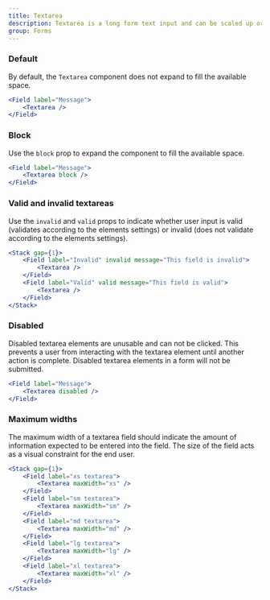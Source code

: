 ```yaml
---
title: Textarea
description: Textarea is a long form text input and can be scaled up or down in size by the user.
group: Forms
---
```


### Default

By default, the `Textarea` component does not expand to fill the available space.

```jsx live
<Field label="Message">
	<Textarea />
</Field>
```

### Block

Use the `block` prop to expand the component to fill the available space.

```jsx live
<Field label="Message">
	<Textarea block />
</Field>
```

### Valid and invalid textareas

Use the `invalid` and `valid` props to indicate whether user input is valid (validates according to the elements settings) or invalid (does not validate according to the elements settings).

```jsx live
<Stack gap={1}>
	<Field label="Invalid" invalid message="This field is invalid">
		<Textarea />
	</Field>
	<Field label="Valid" valid message="This field is valid">
		<Textarea />
	</Field>
</Stack>
```

### Disabled

Disabled textarea elements are unusable and can not be clicked. This prevents a user from interacting with the textarea element until another action is complete. Disabled textarea elements in a form will not be submitted.

```jsx live
<Field label="Message">
	<Textarea disabled />
</Field>
```

### Maximum widths

The maximum width of a textarea field should indicate the amount of information expected to be entered into the field. The size of the field acts as a visual constraint for the end user.

```jsx live
<Stack gap={1}>
	<Field label="xs textarea">
		<Textarea maxWidth="xs" />
	</Field>
	<Field label="sm textarea">
		<Textarea maxWidth="sm" />
	</Field>
	<Field label="md textarea">
		<Textarea maxWidth="md" />
	</Field>
	<Field label="lg textarea">
		<Textarea maxWidth="lg" />
	</Field>
	<Field label="xl textarea">
		<Textarea maxWidth="xl" />
	</Field>
</Stack>
```

